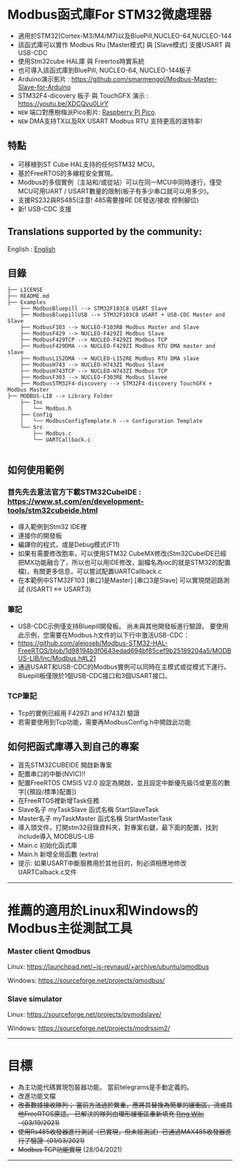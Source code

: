 # Modbus函式庫For STM32微處理器
* 適用於STM32(Cortex-M3/M4/M7)以及BluePill,NUCLEO-64,NUCLEO-144
* 該函式庫可以實作 Modbus Rtu [Master模式] 與 [Slave模式] 支援USART 與 USB-CDC
* 使用Stm32cube HAL庫 與 Freertos時實系統
* 也可導入該函式庫到BluePill, NUCLEO-64, NUCLEO-144板子
* Arduino演示影片 : https://github.com/smarmengol/Modbus-Master-Slave-for-Arduino
* STM32F4-dicovery 板子 與 TouchGFX 演示 : https://youtu.be/XDCQvu0LirY
* `NEW` 端口對應樹梅派Pico影片: [Raspberry PI Pico](https://github.com/alejoseb/Modbus-PI-Pico-FreeRTOS).
* `NEW` DMA支持TX以及RX USART Modbus RTU 支持更高的波特率!
## 特點
* 可移植到ST Cube HAL支持的任何STM32 MCU。
* 基於FreeRTOS的多線程安全實現。 
* Modbus的多個實例（主站和/或從站）可以在同一MCU中同時運行，僅受MCU可用UART / USART數量的限制(板子有多少串口就可以用多少)。 
* 支援RS232與RS485(注意! 485需要接RE DE發送/接收 控制腳位)
* 新! USB-CDC 支援

## Translations supported by the community:
English : [English](README.md)

## 目錄
```
├── LICENSE
├── README.md
├── Examples
    ├── ModbusBluepill --> STM32F103C8 USART Slave
    ├── ModbusBluepillUSB --> STM32F103C8 USART + USB-CDC Master and Slave 
    ├── ModbusF103 --> NUCLEO-F103RB Modbus Master and Slave
    ├── ModbusF429 --> NUCLEO-F429ZI Modbus Slave 
    ├── ModbusF429TCP --> NUCLEO-F429ZI Modbus TCP
    ├── ModbusF429DMA --> NUCLEO-F429ZI Modbus RTU DMA master and slave 
    ├── ModbusL152DMA --> NUCLEO-L152RE Modbus RTU DMA slave
    ├── ModbusH743 --> NUCLEO-H743ZI Modbus Slave
    ├── ModbusH743TCP --> NUCLEO-H743ZI Modbus TCP
    ├── ModbusF303 --> NUCLEO-F303RE Modbus Slavee
    ├── ModbusSTM32F4-discovery --> STM32F4-discovery TouchGFX + Modbus Master
├── MODBUS-LIB --> Library Folder
    ├── Inc
    │   └── Modbus.h 
    ├── Config
    │   └── ModbusConfigTemplate.h --> Configuration Template
    └── Src
        ├── Modbus.c 
        └── UARTCallback.c
 
```

## 如何使用範例
### 首先先去意法官方下載STM32CubeIDE :  https://www.st.com/en/development-tools/stm32cubeide.html
* 導入範例到Stm32 IDE裡
* 連接你的開發板
* 編譯你的程式，或是Debug模式(F11)
* 如果有需要修改胞率，可以使用STM32 CubeMX修改(Stm32CubeIDE已經把MX功能融合了，所以也可以用IDE修改，副檔名為ioc的就是STM32的配置檔)，有關更多信息，可以嘗試配置UARTCallback.c
* 在本範例中STM32F103 [串口1是Master] [串口3是Slave] 可以實現閉迴路測試  (USART1 <-> USART3)

### 筆記
* USB-CDC示例僅支持Bluepill開發板。 尚未與其他開發板進行驗證。 要使用此示例，您需要在Modbus.h文件的以下行中激活USB-CDC：
* https://github.com/alejoseb/Modbus-STM32-HAL-FreeRTOS/blob/1d98194b3f0643edad694bf85cef9b25189204a5/MODBUS-LIB/Inc/Modbus.h#L21
* 通過USART和USB-CDC的Modbus實例可以同時在主模式或從模式下運行。 Bluepill板僅限於1個USB-CDC接口和3個USART接口。 
### TCP筆記
* Tcp的實例已經用 F429ZI and H743ZI 驗證
* 若需要使用到Tcp功能，需要再ModbusConfig.h中開啟此功能


## 如何把函式庫導入到自己的專案
* 首先STM32CUBEIDE 開啟新專案
* 配置串口的中斷(NVIC)!!
* 配置FreeRTOS CMSIS V2.0 設定為開啟，並且設定中斷優先級(5或更高的數字[{預設/標準}配置])
* 在FreeRTOS裡新增Task任務
* Slave名子 myTaskSlave 函式名稱 StartSlaveTask
* Master名子 myTaskMaster 函式名稱 StartMasterTask
* 導入頭文件，打開stm32目錄資料夾，對專案右鍵，最下面的配置，找到include導入 MODBUS-LIB
* Main.c 初始化函式庫
* Main.h 新增全局函數 (extra)
* 提示: 如果USART中斷服務用於其他目的，則必須相應地修改UARTCalback.c文件
* * *
# 推薦的適用於Linux和Windows的Modbus主從測試工具 
### Master client Qmodbus
Linux:    https://launchpad.net/~js-reynaud/+archive/ubuntu/qmodbus

Windows:  https://sourceforge.net/projects/qmodbus/

### Slave simulator
Linux: https://sourceforge.net/projects/pymodslave/

Windows: https://sourceforge.net/projects/modrssim2/
* * *
# 目標
* 為主功能代碼實現包裝器功能。 當前telegrams是手動定義的。 
* 改進功能文檔 
* ~~改善數據接收隊列； 當前方法過於繁重，應將其替換為簡單的緩衝區，流或其他FreeRTOS原語。 已解決的隊列由環形緩衝區重新填充 [Ring Wiki](https://zh.wikipedia.org/wiki/%E7%92%B0%E5%BD%A2%E7%B7%A9%E8%A1%9D%E5%8D%80)（03/19/2021)~~
* ~~使用Rs485收發器進行測試（已實現，但未經測試）已通過MAX485收發器進行了驗證（01/03/2021)~~
* ~~Modbus TCP功能實現~~ (28/04/2021)
* * * 
